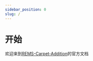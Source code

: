 ```yaml
---
sidebar_position: 0
slug: /
---
```


# 开始

欢迎来到[REMS-Carpet-Addition](https://modrinth.com/mod/rems-carpet-addition)的官方文档
